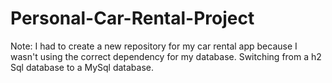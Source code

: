 # Personal-Car-Rental-Project

Note: I had to create a new repository for my car rental app because I wasn't using the correct dependency for my database. Switching from a h2 Sql database to a MySql database.
